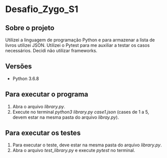 # Desafio_Zygo_S1
## Sobre o projeto
Utilizei a linguagem de programação Python e para armazenar a lista de livros utilizei JSON.
Utilizei o Pytest para me auxiliar a testar os casos necessários.
Decidi não utilizar frameworks.

## Versões 
- Python 3.6.8

## Para executar o programa
1. Abra o arquivo *library.py*.
2. Execute no terminal *python3 library.py case1.json* (cases de 1 a 5, devem estar na mesma pasta do arquivo *libray.py*).

## Para executar os testes
1. Para executar o teste, deve estar na mesma pasta do arquivo *library.py*.
2. Abra o arquivo *test_library.py* e execute *pytest* no terminal.
